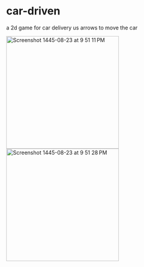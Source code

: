 # car-driven

a 2d game for car delivery us arrows to move the car

<img width="300" alt="Screenshot 1445-08-23 at 9 51 11 PM" src="https://github.com/Afrah-saleh/car-driven/assets/62013951/695a5b84-a642-4c24-965f-6c0a32e0d496">


<img width="300" alt="Screenshot 1445-08-23 at 9 51 28 PM" src="https://github.com/Afrah-saleh/car-driven/assets/62013951/18f1af1f-e7f8-407d-8d9c-8f9ad11f47b3">
